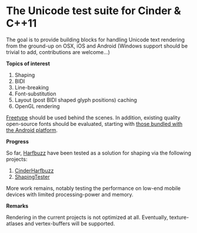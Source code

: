 The Unicode test suite for Cinder & C++11
=======

The goal is to provide building blocks for handling Unicode text rendering from the ground-up on OSX, iOS and Android (Windows support should be trivial to add, contributions are welcome...)  

**Topics of interest**

1. Shaping
2. BIDI
3. Line-breaking
4. Font-substitution
5. Layout (post BIDI shaped glyph positions) caching
6. OpenGL rendering

[Freetype](http://www.freetype.org) should be used behind the scenes. In addition, existing quality open-source fonts should be evaluated, starting with [those bundled with the Android platform](fonts).

**Progress**

So far, [Harfbuzz](https://github.com/behdad/harfbuzz) have been tested as a solution for shaping via the following projects:

1. [CinderHarfbuzz](Projects/CinderHarfbuzz)
2. [ShapingTester](Projects/ShapingTester)

More work remains, notably testing the performance on low-end mobile devices with limited processing-power and memory.

**Remarks**

Rendering in the current projects is not optimized at all. Eventually, texture-atlases and vertex-buffers will be supported.
